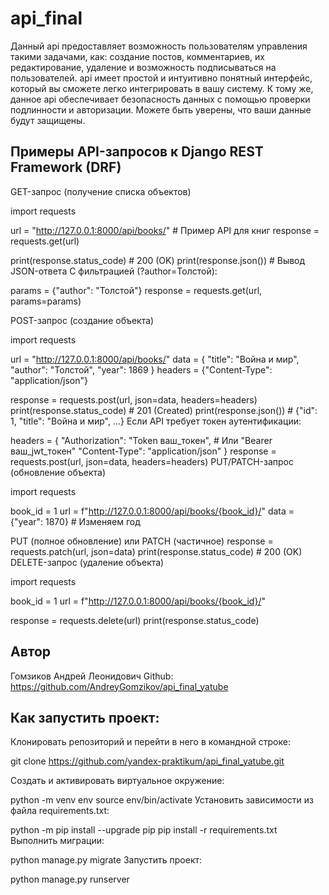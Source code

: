 # api_final
Данный api предоставляет возможность пользователям управления такими задачами, как: создание постов, комментариев, их редактирование, удаление и возможность подписываться на пользователей. api имеет простой и интуитивно понятный интерфейс, который вы сможете легко интегрировать в вашу систему. К тому же, данное api обеспечивает безопасность данных с помощью проверки подлинности и авторизации. Можете быть уверены, что ваши данные будут защищены.

## Примеры API-запросов к Django REST Framework (DRF)
GET-запрос (получение списка объектов)

import requests

url = "http://127.0.0.1:8000/api/books/"  # Пример API для книг
response = requests.get(url)

print(response.status_code)  # 200 (OK)
print(response.json())  # Вывод JSON-ответа
С фильтрацией (?author=Толстой):

params = {"author": "Толстой"}
response = requests.get(url, params=params)

POST-запрос (создание объекта)

import requests

url = "http://127.0.0.1:8000/api/books/"
data = {
    "title": "Война и мир",
    "author": "Толстой",
    "year": 1869
}
headers = {"Content-Type": "application/json"}

response = requests.post(url, json=data, headers=headers)
print(response.status_code)  # 201 (Created)
print(response.json())  # {"id": 1, "title": "Война и мир", ...}
Если API требует токен аутентификации:

headers = {
    "Authorization": "Token ваш_токен",  # Или "Bearer ваш_jwt_токен"
    "Content-Type": "application/json"
}
response = requests.post(url, json=data, headers=headers)
PUT/PATCH-запрос (обновление объекта)

import requests

book_id = 1
url = f"http://127.0.0.1:8000/api/books/{book_id}/"
data = {"year": 1870}  # Изменяем год

PUT (полное обновление) или PATCH (частичное)
response = requests.patch(url, json=data)
print(response.status_code)  # 200 (OK)
DELETE-запрос (удаление объекта)

import requests

book_id = 1
url = f"http://127.0.0.1:8000/api/books/{book_id}/"

response = requests.delete(url)
print(response.status_code)

## Автор
Гомзиков Андрей Леонидович
Github:
https://github.com/AndreyGomzikov/api_final_yatube


## Как запустить проект:
Клонировать репозиторий и перейти в него в командной строке:

git clone https://github.com/yandex-praktikum/api_final_yatube.git

Cоздать и активировать виртуальное окружение:

python -m venv env
source env/bin/activate
Установить зависимости из файла requirements.txt:

python -m pip install --upgrade pip
pip install -r requirements.txt
Выполнить миграции:

python manage.py migrate
Запустить проект:

python manage.py runserver
